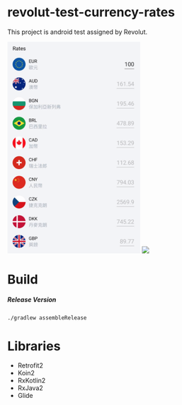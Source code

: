 # revolut-test-currency-rates

This project is android test assigned by Revolut. 

<img src="https://github.com/nicktz118/revolut-test-currency-rates/blob/master/screenshot/demo.png" width="300">
<img src="https://github.com/nicktz118/revolut-test-currency-rates/blob/master/screenshot/revolut-demo.gif" width="300">

# Build

##### Release Version

`./gradlew assembleRelease`

# Libraries

- Retrofit2
- Koin2
- RxKotlin2
- RxJava2
- Glide
